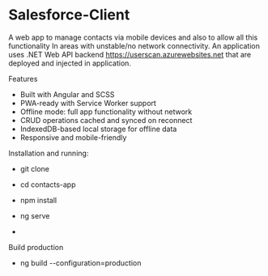 # Salesforce-Client
A web app to manage contacts via mobile devices and also to allow all this functionality In areas with unstable/no network connectivity.
An application uses .NET Web API backend https://userscan.azurewebsites.net that are deployed and injected in application.

Features

-  Built with Angular and SCSS
-  PWA-ready with Service Worker support
-  Offline mode: full app functionality without network
-  CRUD operations cached and synced on reconnect
-  IndexedDB-based local storage for offline data
-  Responsive and mobile-friendly
  
Installation and running:
 - git clone <this repo>
 - cd contacts-app
 - npm install
 - ng serve

 - 
Build production
- ng build --configuration=production







